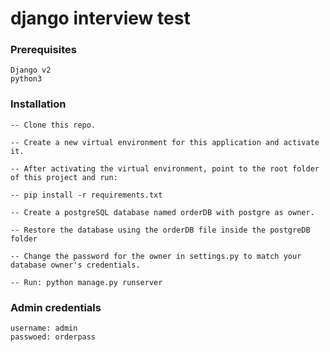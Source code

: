 # django interview test

### Prerequisites

```
Django v2
python3
```
### Installation

```
-- Clone this repo.

-- Create a new virtual environment for this application and activate it. 

-- After activating the virtual environment, point to the root folder of this project and run:

-- pip install -r requirements.txt

-- Create a postgreSQL database named orderDB with postgre as owner.

-- Restore the database using the orderDB file inside the postgreDB folder

-- Change the password for the owner in settings.py to match your database owner's credentials.

-- Run: python manage.py runserver 
 ```
 
### Admin credentials

```
username: admin
passwoed: orderpass
```	
	
	